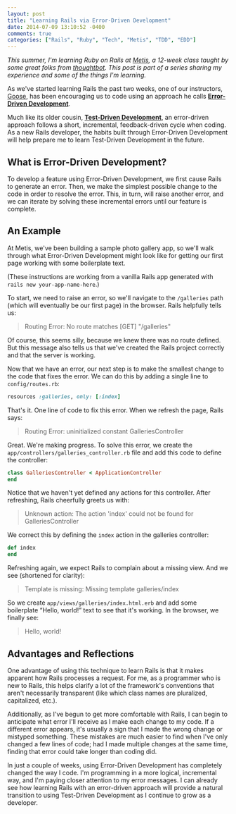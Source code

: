 ```yaml
---
layout: post
title: "Learning Rails via Error-Driven Development"
date: 2014-07-09 13:10:52 -0400
comments: true
categories: ["Rails", "Ruby", "Tech", "Metis", "TDD", "EDD"]
---
```


*This summer, I'm learning Ruby on Rails at [Metis](http://www.thisismetis.com), a 12-week class taught by some great folks from [thoughtbot](http://www.thoughtbot.com). This post is part of a series sharing my experience and some of the things I'm learning.*

As we've started learning Rails the past two weeks, one of our instructors, [Goose](https://twitter.com/halogenandtoast), has been encouraging us to code using an approach he calls **[Error-Driven Development](http://www.halogenandtoast.com/error-driven-development/)**.

Much like its older cousin, **[Test-Driven Development](http://en.wikipedia.org/wiki/Test-driven_development)**, an error-driven approach follows a short, incremental, feedback-driven cycle when coding. As a new Rails developer, the habits built through Error-Driven Development will help prepare me to learn Test-Driven Development in the future.

<!-- More -->

## What is Error-Driven Development?

To develop a feature using Error-Driven Development, we first cause Rails to generate an error. Then, we make the simplest possible change to the code in order to resolve the error. This, in turn, will raise another error, and we can iterate by solving these incremental errors until our feature is complete.

## An Example

At Metis, we've been building a sample photo gallery app, so we'll walk through what Error-Driven Development might look like for getting our first page working with some boilerplate text.

(These instructions are working from a vanilla Rails app generated with `rails new your-app-name-here`.)

To start, we need to raise an error, so we'll navigate to the `/galleries` path (which will eventually be our first page) in the browser. Rails helpfully tells us:

> Routing Error: No route matches [GET] "/galleries"

Of course, this seems silly, because we knew there was no route defined. But this message also tells us that we've created the Rails project correctly and that the server is working.

Now that we have an error, our next step is to make the smallest change to the code that fixes the error. We can do this by adding a single line to `config/routes.rb`:

```ruby
resources :galleries, only: [:index]
```

That's it. One line of code to fix this error. When we refresh the page, Rails says:

> Routing Error: uninitialized constant GalleriesController

Great. We're making progress. To solve this error, we create the `app/controllers/galleries_controller.rb` file and add this code to define the controller:

```ruby
class GalleriesController < ApplicationController
end
```

Notice that we haven't yet defined any actions for this controller. After refreshing, Rails cheerfully greets us with:

> Unknown action: The action 'index' could not be found for GalleriesController

We correct this by defining the `index` action in the galleries controller:

```ruby
def index
end
```

Refreshing again, we expect Rails to complain about a missing view. And we see (shortened for clarity):

> Template is missing: Missing template galleries/index

So we create `app/views/galleries/index.html.erb` and add some boilerplate “Hello, world!” text to see that it's working. In the browser, we finally see:

> Hello, world!

## Advantages and Reflections

One advantage of using this technique to learn Rails is that it makes apparent how Rails processes a request. For me, as a programmer who is new to Rails, this helps clarify a lot of the framework's conventions that aren't necessarily transparent (like which class names are pluralized, capitalized, etc.).

Additionally, as I've begun to get more comfortable with Rails, I can begin to anticipate what error I'll receive as I make each change to my code. If a different error appears, it's usually a sign that I made the wrong change or mistyped something. These mistakes are much easier to find when I've only changed a few lines of code; had I made multiple changes at the same time, finding that error could take longer than coding did.

In just a couple of weeks, using Error-Driven Development has completely changed the way I code. I'm programming in a more logical, incremental way, and I'm paying closer attention to my error messages. I can already see how learning Rails with an error-driven approach will provide a natural transition to using Test-Driven Development as I continue to grow as a developer.